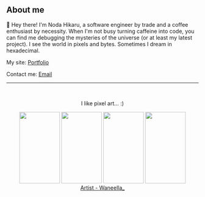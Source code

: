 <div>
    <h2>About me</h2>
    <p>👋 Hey there! I'm Noda Hikaru, a software engineer by trade and a coffee enthusiast by necessity. When I'm not busy turning caffeine into code, you can find me debugging the mysteries of the universe (or at least my latest project). 
    I see the world in pixels and bytes. Sometimes I dream in hexadecimal.</p>
    <p>My site: <a href="https://noda-portfolio.vercel.app">Portfolio</a></p>
    <p>Contact me: <a href="mailto:like365.hondai@gmail.com">Email</a></p>     
    <hr>
    <br>
    <div align="center">
        <p>I like pixel art... :)</p>
        <div align="top">
            <img width="106" height="188" src="https://i.pinimg.com/originals/91/35/aa/9135aa58e32746cd22419339c68f2bdd.gif">
            <img width="106" height="188" src="https://i.pinimg.com/originals/de/ae/cb/deaecb99387868f9f5acc2e113b36308.gif">
            <img width="106" height="188" src="https://i.pinimg.com/originals/71/05/83/710583faccd12475be2a922906ddd356.gif">
            <img width="106" height="188" src="https://i.pinimg.com/originals/06/aa/a6/06aaa62868d275bde9d847db72e525bf.gif">
        </div>
        <a href="https://www.waneella.com/">Artist - Waneella_</a>
</div>
